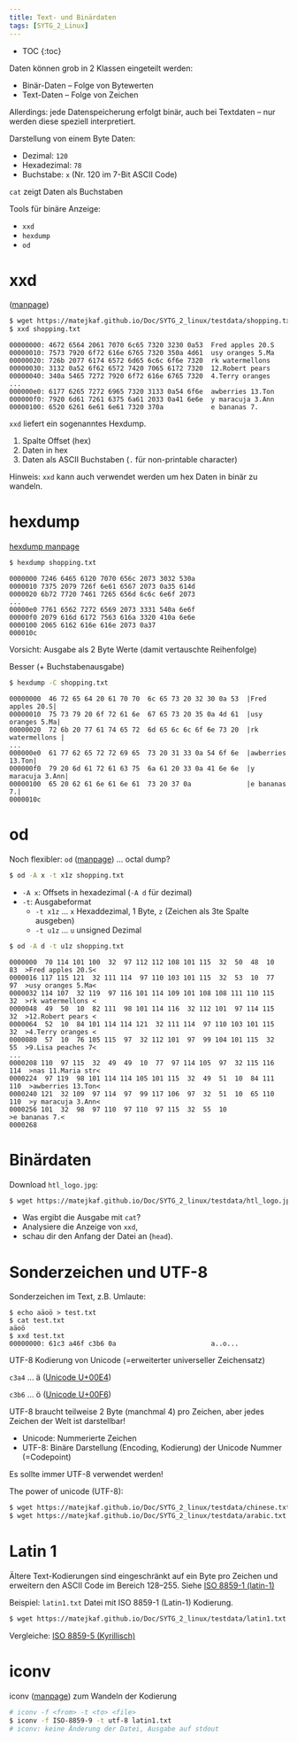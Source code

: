 ```yaml
---
title: Text- und Binärdaten
tags: [SYTG_2_Linux]
---
```


* TOC
{:toc}

Daten können grob in 2 Klassen eingeteilt werden:

- Binär-Daten – Folge von Bytewerten
- Text-Daten – Folge von Zeichen

Allerdings: jede Datenspeicherung erfolgt binär, auch bei Textdaten – nur werden diese speziell interpretiert.

Darstellung von einem Byte Daten:

- Dezimal: `120`
- Hexadezimal: `78`
- Buchstabe: `x` (Nr. 120 im 7-Bit ASCII Code)

`cat` zeigt Daten als Buchstaben

Tools für binäre Anzeige:

-  `xxd` 
- `hexdump`
- `od`



# xxd

 ([manpage](https://linux.die.net/man/1/xxd))

```bash
$ wget https://matejkaf.github.io/Doc/SYTG_2_linux/testdata/shopping.txt
$ xxd shopping.txt 
```

```
00000000: 4672 6564 2061 7070 6c65 7320 3230 0a53  Fred apples 20.S
00000010: 7573 7920 6f72 616e 6765 7320 350a 4d61  usy oranges 5.Ma
00000020: 726b 2077 6174 6572 6d65 6c6c 6f6e 7320  rk watermellons 
00000030: 3132 0a52 6f62 6572 7420 7065 6172 7320  12.Robert pears 
00000040: 340a 5465 7272 7920 6f72 616e 6765 7320  4.Terry oranges 
...
000000e0: 6177 6265 7272 6965 7320 3133 0a54 6f6e  awberries 13.Ton
000000f0: 7920 6d61 7261 6375 6a61 2033 0a41 6e6e  y maracuja 3.Ann
00000100: 6520 6261 6e61 6e61 7320 370a            e bananas 7.
```

`xxd` liefert ein sogenanntes Hexdump.

  1. Spalte Offset (hex)
  2. Daten in hex
  3. Daten als ASCII Buchstaben (`.` für non-printable character)

Hinweis: `xxd` kann auch verwendet werden um hex Daten in binär zu wandeln.

# hexdump

[hexdump manpage](https://man7.org/linux/man-pages/man1/hexdump.1.html)

```bash
$ hexdump shopping.txt
```

```
0000000 7246 6465 6120 7070 656c 2073 3032 530a
0000010 7375 2079 726f 6e61 6567 2073 0a35 614d
0000020 6b72 7720 7461 7265 656d 6c6c 6e6f 2073
...
00000e0 7761 6562 7272 6569 2073 3331 540a 6e6f
00000f0 2079 616d 6172 7563 616a 3320 410a 6e6e
0000100 2065 6162 616e 616e 2073 0a37          
000010c
```

Vorsicht: Ausgabe als 2 Byte Werte (damit vertauschte Reihenfolge)

Besser (+ Buchstabenausgabe)

```bash
$ hexdump -C shopping.txt
```

```
00000000  46 72 65 64 20 61 70 70  6c 65 73 20 32 30 0a 53  |Fred apples 20.S|
00000010  75 73 79 20 6f 72 61 6e  67 65 73 20 35 0a 4d 61  |usy oranges 5.Ma|
00000020  72 6b 20 77 61 74 65 72  6d 65 6c 6c 6f 6e 73 20  |rk watermellons |
...
000000e0  61 77 62 65 72 72 69 65  73 20 31 33 0a 54 6f 6e  |awberries 13.Ton|
000000f0  79 20 6d 61 72 61 63 75  6a 61 20 33 0a 41 6e 6e  |y maracuja 3.Ann|
00000100  65 20 62 61 6e 61 6e 61  73 20 37 0a              |e bananas 7.|
0000010c
```



# od

Noch flexibler: `od` ([manpage](https://man7.org/linux/man-pages/man1/od.1.html)) … octal dump?

```bash
$ od -A x -t x1z shopping.txt
```

- `-A x`: Offsets in hexadezimal (`-A d` für dezimal)
- `-t`: Ausgabeformat
  - `-t x1z` … `x` Hexaddezimal, 1 Byte, `z` (Zeichen als 3te Spalte ausgeben)
  - `-t u1z` … `u` unsigned Dezimal

```bash
$ od -A d -t u1z shopping.txt
```

```
0000000  70 114 101 100  32  97 112 112 108 101 115  32  50  48  10  83  >Fred apples 20.S<
0000016 117 115 121  32 111 114  97 110 103 101 115  32  53  10  77  97  >usy oranges 5.Ma<
0000032 114 107  32 119  97 116 101 114 109 101 108 108 111 110 115  32  >rk watermellons <
0000048  49  50  10  82 111  98 101 114 116  32 112 101  97 114 115  32  >12.Robert pears <
0000064  52  10  84 101 114 114 121  32 111 114  97 110 103 101 115  32  >4.Terry oranges <
0000080  57  10  76 105 115  97  32 112 101  97  99 104 101 115  32  55  >9.Lisa peaches 7<
...
0000208 110  97 115  32  49  49  10  77  97 114 105  97  32 115 116 114  >nas 11.Maria str<
0000224  97 119  98 101 114 114 105 101 115  32  49  51  10  84 111 110  >awberries 13.Ton<
0000240 121  32 109  97 114  97  99 117 106  97  32  51  10  65 110 110  >y maracuja 3.Ann<
0000256 101  32  98  97 110  97 110  97 115  32  55  10                  >e bananas 7.<
0000268
```



# Binärdaten

Download `htl_logo.jpg`:

```bash
$ wget https://matejkaf.github.io/Doc/SYTG_2_linux/testdata/htl_logo.jpg
```

- Was ergibt die Ausgabe mit `cat`? 
- Analysiere die Anzeige von `xxd`, 
- schau dir den Anfang der Datei an (`head`).



# Sonderzeichen und UTF-8

Sonderzeichen im Text, z.B. Umlaute:

```
$ echo aäoö > test.txt
$ cat test.txt 
aäoö
$ xxd test.txt 
00000000: 61c3 a46f c3b6 0a                        a..o...
```

UTF-8 Kodierung von Unicode (=erweiterter universeller Zeichensatz)

`c3a4` ... ä ([Unicode U+00E4](https://www.compart.com/en/unicode/U+00E4))

`c3b6` ... ö ([Unicode U+00F6](https://www.compart.com/en/unicode/U+00F6))

UTF-8 braucht teilweise 2 Byte (manchmal 4) pro Zeichen, aber jedes Zeichen der Welt ist darstellbar!

- Unicode: Nummerierte Zeichen
- UTF-8: Binäre Darstellung (Encoding, Kodierung) der Unicode Nummer (=Codepoint)

Es sollte immer UTF-8 verwendet werden!

The power of unicode (UTF-8):

```bash
$ wget https://matejkaf.github.io/Doc/SYTG_2_linux/testdata/chinese.txt
$ wget https://matejkaf.github.io/Doc/SYTG_2_linux/testdata/arabic.txt
```



# Latin 1

Ältere Text-Kodierungen sind eingeschränkt auf ein Byte pro Zeichen und erweitern den ASCII Code im Bereich 128–255. Siehe [ISO 8859-1 (latin-1)](https://de.wikipedia.org/wiki/ISO_8859-1)

Beispiel: `latin1.txt` Datei mit ISO 8859-1 (Latin-1) Kodierung.

```bash
$ wget https://matejkaf.github.io/Doc/SYTG_2_linux/testdata/latin1.txt
```

Vergleiche: [ISO 8859-5 (Kyrillisch)](https://de.wikipedia.org/wiki/ISO_8859-5)



# iconv

iconv ([manpage](https://man7.org/linux/man-pages/man1/iconv.1.html)) zum Wandeln der Kodierung

```bash
# iconv -f <from> -t <to> <file>
$ iconv -f ISO-8859-9 -t utf-8 latin1.txt
# iconv: keine Änderung der Datei, Ausgabe auf stdout
```

